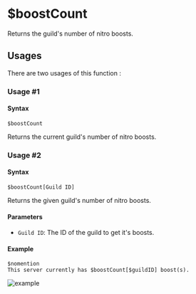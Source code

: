 # $boostCount
Returns the guild's number of nitro boosts.

## Usages
There are two usages of this function :

### Usage #1
#### Syntax
```
$boostCount
```
Returns the current guild's number of nitro boosts.

### Usage #2
#### Syntax
```
$boostCount[Guild ID]
```
Returns the given guild's number of nitro boosts.

#### Parameters
- `Guild ID`: The ID of the guild to get it's boosts.

#### Example
```
$nomention
This server currently has $boostCount[$guildID] boost(s).
```
![example](https://user-images.githubusercontent.com/94063167/198900495-ed3261f1-b8cd-4a54-b6c5-71641108321c.png)